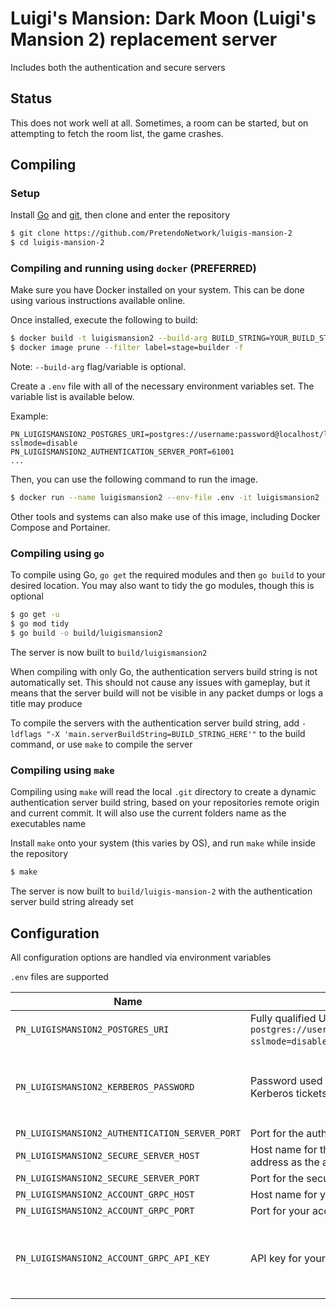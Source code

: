 # Luigi's Mansion: Dark Moon (Luigi's Mansion 2) replacement server
Includes both the authentication and secure servers

## Status
This does not work well at all. Sometimes, a room can be started, but on attempting to fetch the room list, the game crashes.

## Compiling

### Setup
Install [Go](https://go.dev/doc/install) and [git](https://git-scm.com/downloads), then clone and enter the repository

```bash
$ git clone https://github.com/PretendoNetwork/luigis-mansion-2
$ cd luigis-mansion-2
```

### Compiling and running using `docker` (PREFERRED)
Make sure you have Docker installed on your system. This can be done using various instructions available online.

Once installed, execute the following to build:

```bash
$ docker build -t luigismansion2 --build-arg BUILD_STRING=YOUR_BUILD_STRING_HERE .
$ docker image prune --filter label=stage=builder -f
```
Note: `--build-arg` flag/variable is optional.

Create a `.env` file with all of the necessary environment variables set. The variable list is available below.

Example:
```
PN_LUIGISMANSION2_POSTGRES_URI=postgres://username:password@localhost/luigismansion2?sslmode=disable
PN_LUIGISMANSION2_AUTHENTICATION_SERVER_PORT=61001
...
```

Then, you can use the following command to run the image.
```bash
$ docker run --name luigismansion2 --env-file .env -it luigismansion2
```

Other tools and systems can also make use of this image, including Docker Compose and Portainer.

### Compiling using `go`
To compile using Go, `go get` the required modules and then `go build` to your desired location. You may also want to tidy the go modules, though this is optional

```bash
$ go get -u
$ go mod tidy
$ go build -o build/luigismansion2
```

The server is now built to `build/luigismansion2`

When compiling with only Go, the authentication servers build string is not automatically set. This should not cause any issues with gameplay, but it means that the server build will not be visible in any packet dumps or logs a title may produce

To compile the servers with the authentication server build string, add `-ldflags "-X 'main.serverBuildString=BUILD_STRING_HERE'"` to the build command, or use `make` to compile the server

### Compiling using `make`
Compiling using `make` will read the local `.git` directory to create a dynamic authentication server build string, based on your repositories remote origin and current commit. It will also use the current folders name as the executables name

Install `make` onto your system (this varies by OS), and run `make` while inside the repository

```bash
$ make
```

The server is now built to `build/luigis-mansion-2` with the authentication server build string already set

## Configuration
All configuration options are handled via environment variables

`.env` files are supported

| Name                                    | Description                                                                                                            | Required                                      |
|-----------------------------------------|------------------------------------------------------------------------------------------------------------------------|-----------------------------------------------|
| `PN_LUIGISMANSION2_POSTGRES_URI`               | Fully qualified URI to your Postgres server (Example `postgres://username:password@localhost/luigismansion2?sslmode=disable`) | Yes                                           |
| `PN_LUIGISMANSION2_KERBEROS_PASSWORD`          | Password used as part of the internal server data in Kerberos tickets                                                  | No (Default password `password` will be used) |
| `PN_LUIGISMANSION2_AUTHENTICATION_SERVER_PORT` | Port for the authentication server                                                                                     | Yes                                           |
| `PN_LUIGISMANSION2_SECURE_SERVER_HOST`         | Host name for the secure server (should point to the same address as the authentication server)                        | Yes                                           |
| `PN_LUIGISMANSION2_SECURE_SERVER_PORT`         | Port for the secure server                                                                                             | Yes                                           |
| `PN_LUIGISMANSION2_ACCOUNT_GRPC_HOST`          | Host name for your account server gRPC service                                                                         | Yes                                           |
| `PN_LUIGISMANSION2_ACCOUNT_GRPC_PORT`          | Port for your account server gRPC service                                                                              | Yes                                           |
| `PN_LUIGISMANSION2_ACCOUNT_GRPC_API_KEY`       | API key for your account server gRPC service                                                                           | No (Assumed to be an open gRPC API)           |
